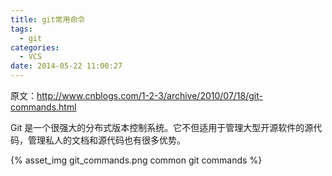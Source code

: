 ```yaml
---
title: git常用命令
tags:
  - git
categories:
  - VCS
date: 2014-05-22 11:00:27
---
```


原文：<http://www.cnblogs.com/1-2-3/archive/2010/07/18/git-commands.html>

Git 是一个很强大的分布式版本控制系统。它不但适用于管理大型开源软件的源代码，管理私人的文档和源代码也有很多优势。

{% asset_img git_commands.png common git commands %}

